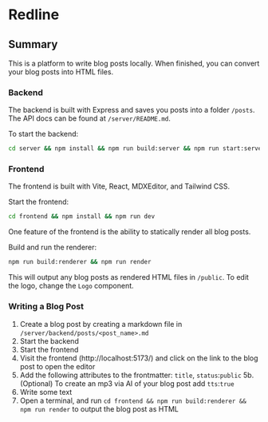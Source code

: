 # Redline

## Summary

This is a platform to write blog posts locally. When finished, you can convert your blog posts into HTML files.

### Backend

The backend is built with Express and saves you posts into a folder `/posts`. The API docs can be found at `/server/README.md`. 

To start the backend:
```bash
cd server && npm install && npm run build:server && npm run start:server

```

### Frontend

The frontend is built with Vite, React, MDXEditor, and Tailwind CSS.

Start the frontend:
```bash
cd frontend && npm install && npm run dev
```

One feature of the frontend is the ability to statically render all blog posts. 

Build and run the renderer: 
```bash
npm run build:renderer && npm run render
```

This will output any blog posts as rendered HTML files in `/public`. To edit the logo, change the `Logo` component.  

### Writing a Blog Post

1. Create a blog post by creating a markdown file in `/server/backend/posts/<post_name>.md`
2. Start the backend
3. Start the frontend
4. Visit the frontend (http://localhost:5173/) and click on the link to the blog post to open the editor
5. Add the following attributes to the frontmatter: `title`, `status`:`public`
5b. (Optional) To create an mp3 via AI of your blog post add `tts`:`true`
6. Write some text
7. Open a terminal, and run `cd frontend && npm run build:renderer && npm run render` to output the blog post as HTML